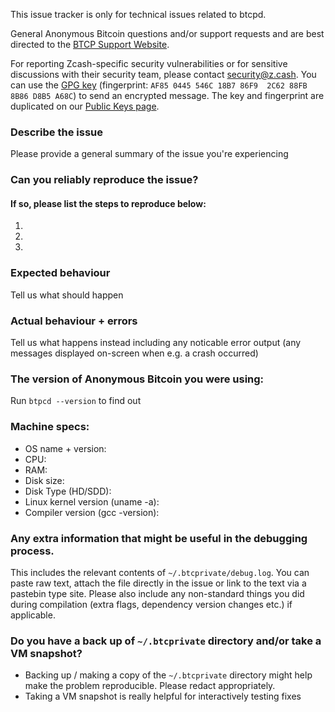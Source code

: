 <!--- Remove text and sections that do not apply -->

This issue tracker is only for technical issues related to btcpd.

General Anonymous Bitcoin questions and/or support requests and are best directed to the [BTCP Support Website](https://support.btcprivate.org/).

For reporting Zcash-specific security vulnerabilities or for sensitive discussions with their security team, please contact [security@z.cash](mailto:security@z.cash). You can use the [GPG key](https://z.cash/gpg-pubkeys/security.asc) (fingerprint: `AF85 0445 546C 18B7 86F9  2C62 88FB 8B86 D8B5 A68C`) to send an encrypted message. The key and fingerprint are duplicated on our [Public Keys page](https://z.cash/support/pubkeys.html).

### Describe the issue
Please provide a general summary of the issue you're experiencing

### Can you reliably reproduce the issue?
#### If so, please list the steps to reproduce below:
1.
2.
3.

### Expected behaviour
Tell us what should happen

### Actual behaviour + errors
Tell us what happens instead including any noticable error output (any messages displayed on-screen when e.g. a crash occurred)

### The version of Anonymous Bitcoin you were using:
Run `btpcd --version` to find out

### Machine specs:
- OS name + version:
- CPU:
- RAM:
- Disk size:
- Disk Type (HD/SDD):
- Linux kernel version (uname -a):
- Compiler version (gcc -version):

### Any extra information that might be useful in the debugging process.
This includes the relevant contents of `~/.btcprivate/debug.log`. You can paste raw text, attach the file directly in the issue or link to the text via a pastebin type site.
Please also include any non-standard things you did during compilation (extra flags, dependency version changes etc.) if applicable.

### Do you have a back up of `~/.btcprivate` directory and/or take a VM snapshot?
- Backing up / making a copy of the `~/.btcprivate` directory might help make the problem reproducible. Please redact appropriately.
- Taking a VM snapshot is really helpful for interactively testing fixes
